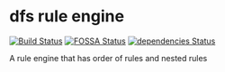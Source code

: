# dfs rule engine

[![Build Status](https://travis-ci.org/ayonious/shifu.svg?branch=master)](https://travis-ci.org/ayonious/shifu)
[![FOSSA Status](https://app.fossa.io/api/projects/git%2Bgithub.com%2Fayonious%2Fdfs-rule-engine.svg?type=shield)](https://app.fossa.io/projects/git%2Bgithub.com%2Fayonious%2Fdfs-rule-engine?ref=badge_shield)
[![dependencies Status](https://david-dm.org/ayonious/dfs-rule-engine/status.svg)](https://david-dm.org/ayonious/dfs-rule-engine)


A rule engine that has order of rules and nested rules
